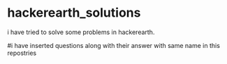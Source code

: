 # hackerearth_solutions
i have tried to solve some problems in hackerearth.

#i have inserted questions along with their answer with same name in this repostries

